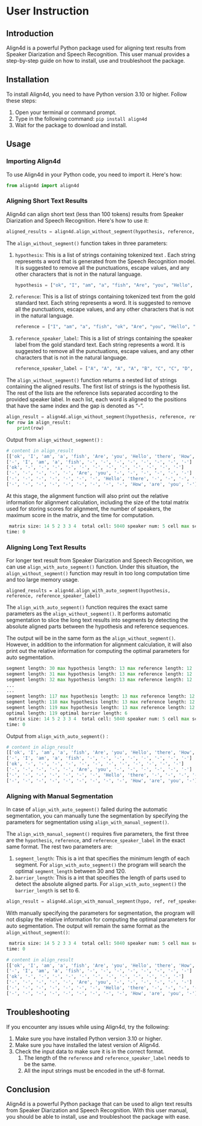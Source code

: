 # User Instruction

## Introduction

Align4d is a powerful Python package used for aligning text results from Speaker Diarization and Speech Recognition. This user manual provides a step-by-step guide on how to install, use and troubleshoot the package.

## Installation

To install Align4d, you need to have Python version 3.10 or higher. Follow these steps:

1. Open your terminal or command prompt.
2. Type in the following command: `pip install align4d`
3. Wait for the package to download and install.

## Usage

### Importing Align4d

To use Align4d in your Python code, you need to import it. Here's how:

```python
from align4d import align4d

```

### Aligning Short Text Results

Align4d can align short text (less than 100 tokens) results from Speaker Diarization and Speech Recognition. Here's how to use it:

```python
aligned_results = align4d.align_without_segment(hypothesis, reference, reference_speaker_label)

```

The `align_without_segment()` function takes in three parameters:

1. `hypothesis`: This is a list of strings containing tokenized text . Each string represents a word that is generated from the Speech Recognition model. It is suggested to remove all the punctuations, escape values, and any other characters that is not in the natural language.
    
    ```python
    hypothesis = ["ok", "I", "am", "a", "fish", "Are", "you", "Hello", "there", "How", "are", "you", "ok"]
    ```
    
2. `reference`: This is a list of strings containing tokenized text from the gold standard text. Each string represents a word. It is suggested to remove all the punctuations, escape values, and any other characters that is not in the natural language.
    
    ```python
    reference = ["I", "am", "a", "fish", "ok", "Are", "you", "Hello", "there", "How", "are", "you"]
    ```
    
3. `reference_speaker_label`: This is a list of strings containing the speaker label from the gold standard text. Each string represents a word. It is suggested to remove all the punctuations, escape values, and any other characters that is not in the natural language.
    
    ```python
    reference_speaker_label = ["A", "A", "A", "A", "B", "C", "C", "D", "D", "E", "E", "E"]
    ```
    

The `align_without_segment()` function returns a nested list of strings containing the aligned results. The first list of strings is the hypothesis list. The rest of the lists are the reference lists separated according to the provided speaker label. In each list, each word is aligned to the positions that have the same index and the gap is denoted as “-”.

```python
align_result = align4d.align_without_segment(hypothesis, reference, reference_speaker_label)
for row in align_result:
    print(row)
```

Output from `align_without_segment()` : 

```python
# content in align_result
[['ok', 'I', 'am', 'a', 'fish', 'Are', 'you', 'Hello', 'there', 'How', 'are', 'you', 'ok']
['-', 'I', 'am', 'a', 'fish', '-', '-', '-', '-', '-', '-', '-', '-']
['ok', '-', '-', '-', '-', '-', '-', '-', '-', '-', '-', '-', '-']
['-', '-', '-', '-', '-', 'Are', 'you', '-', '-', '-', '-', '-', '-']
['-', '-', '-', '-', '-', '-', '-', 'Hello', 'there', '-', '-', '-', '-']
['-', '-', '-', '-', '-', '-', '-', '-', '-', 'How', 'are', 'you', '-']]
```

At this stage, the alignment function will also print out the relative information for alignment calculation, including the size of the total matrix used for storing scores for alignment, the number of speakers, the maximum score in the matrix, and the time for computation.

```python
 matrix size: 14 5 2 3 3 4  total cell: 5040 speaker num: 5 cell max score: 24
time: 0
```

### Aligning Long Text Results

For longer text result from Speaker Diarization and Speech Recognition, we can use `align_with_auto_segment()` function. Under this situation, the `align_without_segment()` function may result in too long computation time and too large memory usage.

```
aligned_results = align4d.align_with_auto_segment(hypothesis, reference, reference_speaker_label)
```

The `align_with_auto_segment()` function requires the exact same parameters as the `align_without_segment()`. It performs automatic segmentation to slice the long text results into segments by detecting the absolute aligned parts between the hypothesis and reference sequences.

The output will be in the same form as the `align_without_segment()`. However, in addition to the information for alignment calculation, it will also print out the relative information for computing the optimal parameters for auto segmentation.

```python
segment length: 30 max hypothesis length: 13 max reference length: 12
segment length: 31 max hypothesis length: 13 max reference length: 12
segment length: 32 max hypothesis length: 13 max reference length: 12
...
...
segment length: 117 max hypothesis length: 13 max reference length: 12
segment length: 118 max hypothesis length: 13 max reference length: 12
segment length: 119 max hypothesis length: 13 max reference length: 12
optimal length: 119 optimal barrier length: 6
 matrix size: 14 5 2 3 3 4  total cell: 5040 speaker num: 5 cell max score: 24
time: 0
```

Output from `align_with_auto_segment()` : 

```python
# content in align_result
[['ok', 'I', 'am', 'a', 'fish', 'Are', 'you', 'Hello', 'there', 'How', 'are', 'you', 'ok']
['-', 'I', 'am', 'a', 'fish', '-', '-', '-', '-', '-', '-', '-', '-']
['ok', '-', '-', '-', '-', '-', '-', '-', '-', '-', '-', '-', '-']
['-', '-', '-', '-', '-', 'Are', 'you', '-', '-', '-', '-', '-', '-']
['-', '-', '-', '-', '-', '-', '-', 'Hello', 'there', '-', '-', '-', '-']
['-', '-', '-', '-', '-', '-', '-', '-', '-', 'How', 'are', 'you', '-']]
```

### Aligning with Manual Segmentation

In case of `align_with_auto_segment()` failed during the automatic segmentation, you can manually tune the segmentation by specifying the parameters for segmentation using `align_with_manual_segment()`.

The `align_with_manual_segment()` requires five parameters, the first three are the `hypothesis`, `reference`, and `reference_speaker_label` in the exact same format. The rest two parameters are:

1. `segment_length`: This is a int that specifies the minimum length of each segment. For `align_with_auto_segment()` the program will search the optimal `segment_length` between 30 and 120.
2. `barrier_length`: This is a int that specifies the length of parts used to detect the absolute aligned parts. For `align_with_auto_segment()` the `barrier_length` is set to 6.

```python
align_result = align4d.align_with_manual_segment(hypo, ref, ref_speaker_label, 100, 6)
```

With manually specifying the parameters for segmentation, the program will not display the relative information for computing the optimal parameters for auto segmentation. The output will remain the same format as the `align_without_segment()`:

```python
 matrix size: 14 5 2 3 3 4  total cell: 5040 speaker num: 5 cell max score: 24
time: 0
```

```python
# content in align_result
[['ok', 'I', 'am', 'a', 'fish', 'Are', 'you', 'Hello', 'there', 'How', 'are', 'you', 'ok']
['-', 'I', 'am', 'a', 'fish', '-', '-', '-', '-', '-', '-', '-', '-']
['ok', '-', '-', '-', '-', '-', '-', '-', '-', '-', '-', '-', '-']
['-', '-', '-', '-', '-', 'Are', 'you', '-', '-', '-', '-', '-', '-']
['-', '-', '-', '-', '-', '-', '-', 'Hello', 'there', '-', '-', '-', '-']
['-', '-', '-', '-', '-', '-', '-', '-', '-', 'How', 'are', 'you', '-']]
```

## Troubleshooting

If you encounter any issues while using Align4d, try the following:

1. Make sure you have installed Python version 3.10 or higher.
2. Make sure you have installed the latest version of Align4d.
3. Check the input data to make sure it is in the correct format.
    1. The length of the `reference` and `reference_speaker_label` needs to be the same.
    2. All the input strings must be encoded in the utf-8 format.

## Conclusion

Align4d is a powerful Python package that can be used to align text results from Speaker Diarization and Speech Recognition. With this user manual, you should be able to install, use and troubleshoot the package with ease.
